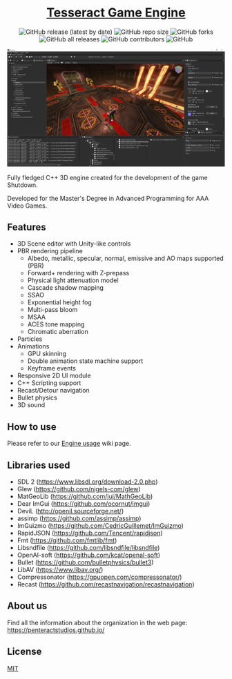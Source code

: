 <h1 align="center">
  <a href="https://github.com/PenteractStudios/Tesseract">Tesseract Game Engine</a>
</h1>

<p align="center">
  <img alt="GitHub release (latest by date)" src="https://img.shields.io/github/v/release/PenteractStudios/Tesseract?style=for-the-badge">
  <img alt="GitHub repo size" src="https://img.shields.io/github/repo-size/PenteractStudios/Tesseract?style=for-the-badge">
  <img alt="GitHub forks" src="https://img.shields.io/github/forks/PenteractStudios/Tesseract?style=for-the-badge">
  <img alt="GitHub all releases" src="https://img.shields.io/github/downloads/PenteractStudios/Tesseract/total?style=for-the-badge">
  <img alt="GitHub contributors" src="https://img.shields.io/github/contributors/PenteractStudios/Tesseract?style=for-the-badge">
  <img alt="GitHub" src="https://img.shields.io/github/license/PenteractStudios/Tesseract?style=for-the-badge">
</p>

![Screenshot of the engine](https://github.com/PenteractStudios/Tesseract/blob/master/Media/TesseractEngine.png)

Fully fledged C++ 3D engine created for the development of the game Shutdown.

Developed for the Master's Degree in Advanced Programming for AAA Video Games.

## Features

- 3D Scene editor with Unity-like controls
- PBR rendering pipeline
  - Albedo, metallic, specular, normal, emissive and AO maps supported (PBR)
  - Forward+ rendering with Z-prepass
  - Physical light attenuation model
  - Cascade shadow mapping
  - SSAO
  - Exponential height fog
  - Multi-pass bloom
  - MSAA
  - ACES tone mapping
  - Chromatic aberration
- Particles
- Animations
  - GPU skinning
  - Double animation state machine support
  - Keyframe events
- Responsive 2D UI module
- C++ Scripting support
- Recast/Detour navigation
- Bullet physics
- 3D sound

## How to use

Please refer to our [Engine usage](https://github.com/PenteractStudios/Tesseract/wiki/Engine-usage) wiki page.

## Libraries used

- SDL 2 (https://www.libsdl.org/download-2.0.php)
- Glew (https://github.com/nigels-com/glew)
- MatGeoLib (https://github.com/juj/MathGeoLib)
- Dear ImGui (https://github.com/ocornut/imgui)
- DeviL (http://openil.sourceforge.net/)
- assimp (https://github.com/assimp/assimp)
- ImGuizmo (https://github.com/CedricGuillemet/ImGuizmo)
- RapidJSON (https://github.com/Tencent/rapidjson)
- Fmt (https://github.com/fmtlib/fmt)
- Libsndfile (https://github.com/libsndfile/libsndfile)
- OpenAl-soft (https://github.com/kcat/openal-soft)
- Bullet (https://github.com/bulletphysics/bullet3)
- LibAV (https://www.libav.org/)
- Compressonator (https://gpuopen.com/compressonator/)
- Recast (https://github.com/recastnavigation/recastnavigation)

## About us

Find all the information about the organization in the web page:
https://penteractstudios.github.io/

## License

[MIT](./LICENSE)

